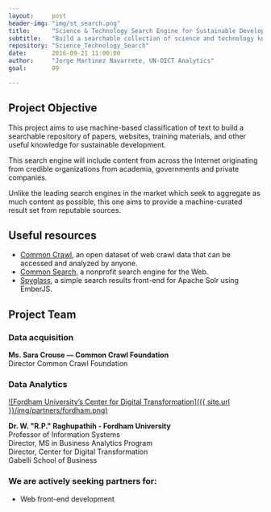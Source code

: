 ```yaml
---
layout:     post
header-img: "img/st_search.png"
title:      "Science & Technology Search Engine for Sustainable Development"
subtitle:   "Build a searchable collection of science and technology knowledge useful to implement the SDGs."
repository: "Science_Technology_Search"
date:       2016-09-21 11:00:00
author:     "Jorge Martinez Navarrete, UN-OICT Analytics"
goal:		09

---
```

Project Objective
------------
This project aims to use machine-based classification of text to build a searchable repository of papers, websites, training materials, and other useful knowledge for sustainable development. 

This search engine will include content from across the Internet originating from credible organizations from academia, governments and private companies.

Unlike the leading search engines in the market which seek to aggregate as much content as possible, this one aims to provide a machine-curated result set from reputable sources.


Useful resources
------------

- [Common Crawl](http://commoncrawl.org/), an open dataset of web crawl data that can be accessed and analyzed by anyone.
- [Common Search](https://about.commonsearch.org/), a nonprofit search engine for the Web.
- [Spyglass](https://github.com/o19s/spyglass), a simple search results front-end for Apache Solr using EmberJS.

Project Team
------------

### Data acquisition
**Ms. Sara Crouse — Common Crawl Foundation**  
Director Common Crawl Foundation

### Data Analytics
[![Fordham University’s Center for Digital Transformation]({{ site.url }}/img/partners/fordham.png)](http://fordhamcdt.org)

**Dr. W. "R.P." Raghupathih - Fordham University**  
Professor of Information Systems  
Director, MS in Business Analytics Program  
Director, Center for Digital Transformation  
Gabelli School of Business

### We are actively seeking partners for:

- Web front-end development
